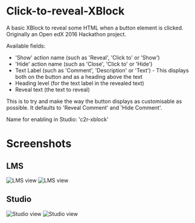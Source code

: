 # Click-to-reveal-XBlock
A basic XBlock to reveal some HTML when a button element is clicked. Originally an Open edX 2016 Hackathon project.

Available fields: 
- 'Show' action name (such as 'Reveal', 'Click to' or 'Show')
- 'Hide' action name (such as 'Close', 'Click to' or 'Hide')
- Text Label (such as 'Comment', 'Description' or 'Text') - This displays both on the button and as a heading above the text
- Heading level (for the text label in the revealed text)
- Reveal text (the text to reveal)

This is to try and make the way the button displays as customisable as possible. It defaults to 'Reveal Comment' and 'Hide Comment'.

Name for enabling in Studio: 'c2r-xblock'

# Screenshots
## LMS
![LMS view](http://i.imgur.com/9HbMVQm.png)
![LMS view](http://i.imgur.com/YeanqY9.png)
## Studio
![Studio view](http://i.imgur.com/C3wyytq.png)
![Studio view](http://i.imgur.com/M9rxdIp.png)
